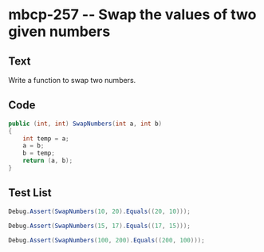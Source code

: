 # mbcp-257 -- Swap the values of two given numbers

## Text

Write a function to swap two numbers.

## Code

```csharp
public (int, int) SwapNumbers(int a, int b)  
{  
    int temp = a;  
    a = b;  
    b = temp;  
    return (a, b);  
}
```

## Test List

```csharp
Debug.Assert(SwapNumbers(10, 20).Equals((20, 10)));
```

```csharp
Debug.Assert(SwapNumbers(15, 17).Equals((17, 15)));
```

```csharp
Debug.Assert(SwapNumbers(100, 200).Equals((200, 100)));
```

